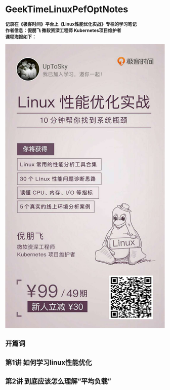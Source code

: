 # GeekTimeLinuxPefOptNotes
**记录在《极客时间》平台上《Linux性能优化实战》专栏的学习笔记**  
**作者信息：倪朋飞 微软资深工程师 Kubernetes项目维护者**    
**课程海报如下：**  

![课程海报](./picture/linux.jpg ) 
## 开篇词

## 第1讲 如何学习linux性能优化

## 第2讲 到底应该怎么理解“平均负载”
